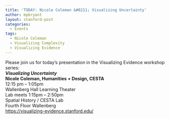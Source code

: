 ```yaml
---
title: 'TODAY: Nicole Coleman &#8211; Visualizing Uncertainty'
author: mpbryant
layout: stanford-post
categories:
  - Events
tags:
  - Nicole Coleman
  - Visualizing Complexity
  - Visualizing Evidence
---
```

<div>
  Please join us for today&#8217;s presentation in the Visualizing Evidence workshop series:
</div>

<div>
</div>

<div>
  <strong><em>Visualizing Uncertainty</em></strong>
</div>

<div>
  <strong>Nicole Coleman, Humanities + Design, CESTA</strong>
</div>

<div>
  <div>
    12:15 pm &#8211; 1:05pm
  </div>
  
  <div>
    Wallenberg Hall Learning Theater
  </div>
  
  <div>
    Lab meets 1:15pm &#8211; 2:50pm
  </div>
  
  <div>
    Spatial History / CESTA Lab
  </div>
  
  <div>
    Fourth Floor Wallenberg
  </div>
</div>

<div>
</div>

<div>
  <a href="https://visualizing-evidence.stanford.edu/" target="_blank">https://visualizing-evidence.<wbr>stanford.edu/</wbr></a>
</div>
